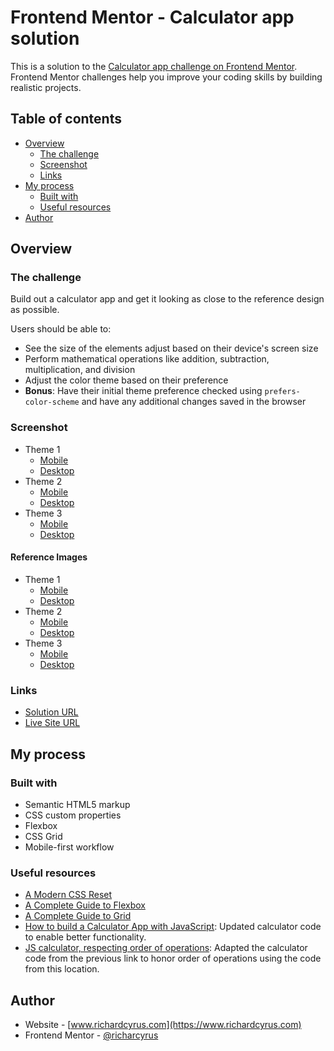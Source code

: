 # Frontend Mentor - Calculator app solution

This is a solution to the [Calculator app challenge on Frontend Mentor](https://www.frontendmentor.io/challenges/calculator-app-9lteq5N29). Frontend Mentor challenges help you improve your coding skills by building realistic projects.

## Table of contents

- [Overview](#overview)
  - [The challenge](#the-challenge)
  - [Screenshot](#screenshot)
  - [Links](#links)
- [My process](#my-process)
  - [Built with](#built-with)
  - [Useful resources](#useful-resources)
- [Author](#author)

## Overview

### The challenge

Build out a calculator app and get it looking as close to the reference design as possible.

Users should be able to:

- See the size of the elements adjust based on their device's screen size
- Perform mathematical operations like addition, subtraction, multiplication, and division
- Adjust the color theme based on their preference
- **Bonus**: Have their initial theme preference checked using `prefers-color-scheme` and have any additional changes saved in the browser

### Screenshot

- Theme 1
  - [Mobile](./design/screenshots/mobile-screenshot-theme-1.jpg)
  - [Desktop](./design/screenshots/desktop-screenshot-theme-1.jpg)
- Theme 2
  - [Mobile](./design/screenshots/mobile-screenshot-theme-2.jpg)
  - [Desktop](./design/screenshots/desktop-screenshot-theme-2.jpg)
- Theme 3
  - [Mobile](./design/screenshots/mobile-screenshot-theme-3.jpg)
  - [Desktop](./design/screenshots/desktop-screenshot-theme-3.jpg)

#### Reference Images

- Theme 1
  - [Mobile](./design/reference/mobile-design-theme-1.jpg)
  - [Desktop](./design/reference/desktop-design-theme-1.jpg)
- Theme 2
  - [Mobile](./design/reference/mobile-design-theme-2.jpg)
  - [Desktop](./design/reference/desktop-design-theme-2.jpg)
- Theme 3
  - [Mobile](./design/reference/mobile-design-theme-3.jpg)
  - [Desktop](./design/reference/desktop-design-theme-3.jpg)

### Links

- [Solution URL](https://github.com/richardcyrus/fm-calculator-app)
- [Live Site URL](https://richardcyrus.github.io/fm-calculator-app)

## My process

### Built with

- Semantic HTML5 markup
- CSS custom properties
- Flexbox
- CSS Grid
- Mobile-first workflow

### Useful resources

- [A Modern CSS Reset](https://piccalil.li/blog/a-modern-css-reset/)
- [A Complete Guide to Flexbox](https://css-tricks.com/snippets/css/a-guide-to-flexbox/)
- [A Complete Guide to Grid](https://css-tricks.com/snippets/css/complete-guide-grid/)
- [How to build a Calculator App with JavaScript](https://freshman.tech/calculator/): Updated calculator code to enable better functionality.
- [JS calculator, respecting order of operations](https://codereview.stackexchange.com/questions/204859/js-calculator-respecting-order-of-operations): Adapted the calculator code from the previous link to honor order of operations using the code from this location.

## Author

- Website - [www.richardcyrus.com](https://www.richardcyrus.com)
- Frontend Mentor - [@richarcyrus](https://www.frontendmentor.io/profile/richarcyrus)
